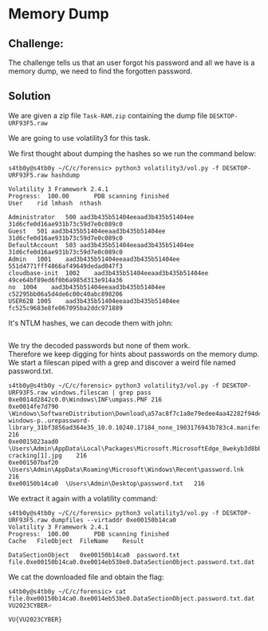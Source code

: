 # Memory Dump

## Challenge:

The challenge tells us that an user forgot his password and all we have is a memory dump, we need to find the forgotten password.

## Solution

We are given a zip file `Task-RAM.zip` containing the dump file `DESKTOP-URF93F5.raw`

We are going to use volatility3 for this task.

We first thought about dumping the hashes so we run the command below:
```
s4tb0y@s4tb0y ~/C/c/forensic> python3 volatility3/vol.py -f DESKTOP-URF93F5.raw hashdump

Volatility 3 Framework 2.4.1
Progress:  100.00		PDB scanning finished                        
User	rid	lmhash	nthash

Administrator	500	aad3b435b51404eeaad3b435b51404ee	31d6cfe0d16ae931b73c59d7e0c089c0
Guest	501	aad3b435b51404eeaad3b435b51404ee	31d6cfe0d16ae931b73c59d7e0c089c0
DefaultAccount	503	aad3b435b51404eeaad3b435b51404ee	31d6cfe0d16ae931b73c59d7e0c089c0
Admin	1001	aad3b435b51404eeaad3b435b51404ee	551d4771fff4866af49649dedad047f3
cloudbase-init	1002	aad3b435b51404eeaad3b435b51404ee	49ce64bf89ed6f0b6a985d313e914a36
no	1004	aad3b435b51404eeaad3b435b51404ee	c52295bb06a5d4de6c00c40abc898206
USER62B	1005	aad3b435b51404eeaad3b435b51404ee	fc525c9683e8fe067095ba2ddc971889
```
It's NTLM hashes, we can decode them with john:
```

```
We try the decoded passwords but none of them work. <br>
Therefore we keep digging for hints about passwords on the memory dump.<br>
We start a filescan piped with a grep and discover a weird file named password.txt.
```
s4tb0y@s4tb0y ~/C/c/forensic> python3 volatility3/vol.py -f DESKTOP-URF93F5.raw windows.filescan | grep pass
0xe0014d2842c0.0\Windows\INF\umpass.PNF	216
0xe0014fe7d790	\Windows\SoftwareDistribution\Download\a57ac8f7c1a8e79edee4aa42282f94de\amd64_microsoft-windows-p..urepassword-library_31bf3856ad364e35_10.0.10240.17184_none_1903176943b783c4.manifest	216
0xe0015023aad0	\Users\Admin\AppData\Local\Packages\Microsoft.MicrosoftEdge_8wekyb3d8bbwe\AC\#!001\MicrosoftEdge\Cache\4FIHPBC1\password-cracking[1].jpg	216
0xe001507baf20	\Users\Admin\AppData\Roaming\Microsoft\Windows\Recent\password.lnk	216
0xe00150b14ca0	\Users\Admin\Desktop\password.txt	216
```
We extract it again with a volatility command:
```
s4tb0y@s4tb0y ~/C/c/forensic> python3 volatility3/vol.py -f DESKTOP-URF93F5.raw dumpfiles --virtaddr 0xe00150b14ca0
Volatility 3 Framework 2.4.1
Progress:  100.00		PDB scanning finished                        
Cache	FileObject	FileName	Result

DataSectionObject	0xe00150b14ca0	password.txt	file.0xe00150b14ca0.0xe0014eb53be0.DataSectionObject.password.txt.dat
```
We cat the downloaded file and obtain the flag:
```
s4tb0y@s4tb0y ~/C/c/forensic> cat file.0xe00150b14ca0.0xe0014eb53be0.DataSectionObject.password.txt.dat
VU2023CYBER⏎    
```
`VU{VU2023CYBER}`
